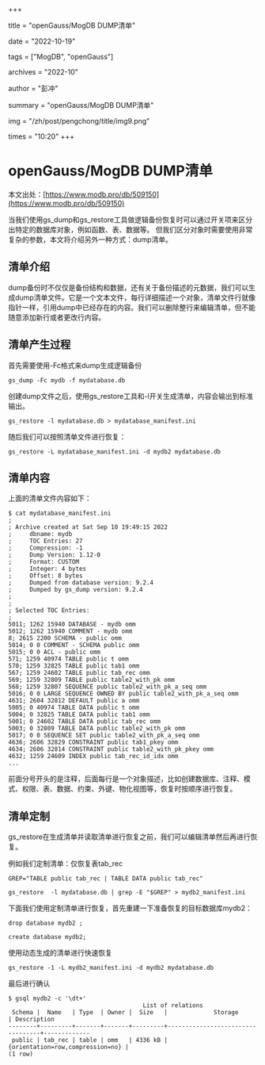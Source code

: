 +++

title = "openGauss/MogDB DUMP清单" 

date = "2022-10-19" 

tags = ["MogDB", "openGauss"] 

archives = "2022-10" 

author = "彭冲" 

summary = "openGauss/MogDB DUMP清单"

img = "/zh/post/pengchong/title/img9.png" 

times = "10:20"
+++

# openGauss/MogDB DUMP清单

本文出处：[https://www.modb.pro/db/509150](https://www.modb.pro/db/509150)

当我们使用gs_dump和gs_restore工具做逻辑备份恢复时可以通过开关项来区分出特定的数据库对象，例如函数、表、数据等。 但我们区分对象时需要使用非常复杂的参数，本文将介绍另外一种方式：dump清单。

## 清单介绍

dump备份时不仅仅是备份结构和数据，还有关于备份描述的元数据，我们可以生成dump清单文件。它是一个文本文件，每行详细描述一个对象，清单文件行就像指针一样，引用dump中已经存在的内容。我们可以删除整行来编辑清单，但不能随意添加新行或者更改行内容。

## 清单产生过程

首先需要使用-Fc格式来dump生成逻辑备份

```
gs_dump -Fc mydb -f mydatabase.db
```

创建dump文件之后，使用gs_restore工具和-l开关生成清单，内容会输出到标准输出。

```
gs_restore -l mydatabase.db > mydatabase_manifest.ini
```

随后我们可以按照清单文件进行恢复：

```
gs_restore -L mydatabase_manifest.ini -d mydb2 mydatabase.db
```

## 清单内容

上面的清单文件内容如下：

```
$ cat mydatabase_manifest.ini 
;
; Archive created at Sat Sep 10 19:49:15 2022
;     dbname: mydb
;     TOC Entries: 27
;     Compression: -1
;     Dump Version: 1.12-0
;     Format: CUSTOM
;     Integer: 4 bytes
;     Offset: 8 bytes
;     Dumped from database version: 9.2.4
;     Dumped by gs_dump version: 9.2.4
;
;
; Selected TOC Entries:
;
5011; 1262 15940 DATABASE - mydb omm
5012; 1262 15940 COMMENT - mydb omm
8; 2615 2200 SCHEMA - public omm
5014; 0 0 COMMENT - SCHEMA public omm
5015; 0 0 ACL - public omm
571; 1259 40974 TABLE public t omm
570; 1259 32825 TABLE public tab1 omm
567; 1259 24602 TABLE public tab_rec omm
569; 1259 32809 TABLE public table2_with_pk omm
568; 1259 32807 SEQUENCE public table2_with_pk_a_seq omm
5016; 0 0 LARGE SEQUENCE OWNED BY public table2_with_pk_a_seq omm
4631; 2604 32812 DEFAULT public a omm
5005; 0 40974 TABLE DATA public t omm
5004; 0 32825 TABLE DATA public tab1 omm
5001; 0 24602 TABLE DATA public tab_rec omm
5003; 0 32809 TABLE DATA public table2_with_pk omm
5017; 0 0 SEQUENCE SET public table2_with_pk_a_seq omm
4636; 2606 32829 CONSTRAINT public tab1_pkey omm
4634; 2606 32814 CONSTRAINT public table2_with_pk_pkey omm
4632; 1259 24609 INDEX public tab_rec_id_idx omm
...
```

前面分号开头的是注释，后面每行是一个对象描述，比如创建数据库、注释、模式、权限、表、数据、约束、外键、物化视图等，恢复时按顺序进行恢复。

## 清单定制

gs_restore在生成清单并读取清单进行恢复之前，我们可以编辑清单然后再进行恢复。

例如我们定制清单：仅恢复表tab_rec

```
GREP="TABLE public tab_rec | TABLE DATA public tab_rec"

gs_restore  -l mydatabase.db | grep -E "$GREP" > mydb2_manifest.ini
```

下面我们使用定制清单进行恢复，首先重建一下准备恢复的目标数据库mydb2：

```
drop database mydb2 ;

create database mydb2;
```

使用动态生成的清单进行快速恢复

```
gs_restore -1 -L mydb2_manifest.ini -d mydb2 mydatabase.db
```

最后进行确认

```
$ gsql mydb2 -c '\dt+'
                                      List of relations
 Schema |  Name   | Type  | Owner |  Size   |             Storage              | Description 
--------+---------+-------+-------+---------+----------------------------------+-------------
 public | tab_rec | table | omm   | 4336 kB | {orientation=row,compression=no} | 
(1 row)
```
